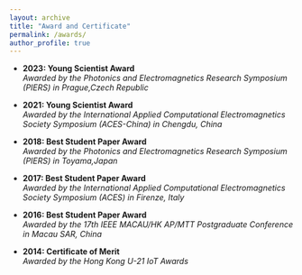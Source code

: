 ```yaml
---
layout: archive
title: "Award and Certificate"
permalink: /awards/
author_profile: true
---
```


- **2023: Young Scientist Award** \
*Awarded by the Photonics and Electromagnetics Research Symposium (PIERS) in Prague,Czech Republic*

- **2021: Young Scientist Award** \
*Awarded by the International Applied Computational Electromagnetics Society Symposium (ACES-China) in Chengdu, China*

- **2018: Best Student Paper Award** \
*Awarded by the Photonics and Electromagnetics Research Symposium (PIERS) in Toyama,Japan*

- **2017: Best Student Paper Award** \
*Awarded by the International Applied Computational Electromagnetics Society Symposium (ACES) in Firenze, Italy*

- **2016: Best Student Paper Award** \
*Awarded by the 17th IEEE MACAU/HK AP/MTT Postgraduate Conference in Macau SAR, China*

- **2014: Certificate of Merit** \
*Awarded by the Hong Kong U-21 IoT Awards*
